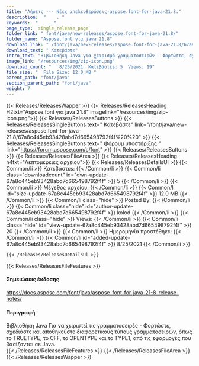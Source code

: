 ```yaml
---
title: "Λήψεις --- Νέες απελευθερώσεις-aspose.font-for-java-21.8." 
description:  "    . " 
keywords:  "    . " 
page_type:  single_release_page
folder_link: " font/java/new-releases/aspose.font-for-java-21.8/"
folder_name: "Aspose.font για java 21.8"
download_link: " /font/java/new-releases/aspose.font-for-java-21.8/67a8c445eb93428abd7d665498792f4f"
download_text: " Κατεβάστε"
Intro_text: "Βιβλιοθήκη Java για χειρισμό γραμματοσειρών - Φορτώστε, σχεδιάστε και αποθηκεύστε διαφορετικούς τύπους γραμματοσειρών συμπεριλαμβανομένης ..."
image_link: "/resources/img/zip-icon.png"
download_count: "   8/25/2021  Κατεβάστεs: 5  Views: 19"
file_size: "  File Size: 12.0 MB "
parent_path: "font/java"
section_parent_path: "font/java"
weight: 7
---
```


{{< Releases/ReleasesWapper >}}
  {{< Releases/ReleasesHeading H2txt="Aspose.font για java 21.8" imagelink="/resources/img/zip-icon.png">}}
  {{< Releases/ReleasesButtons >}}
    {{< Releases/ReleasesSingleButtons text=" Κατεβάστε" link="/font/java/new-releases/aspose.font-for-java-21.8/67a8c445eb93428abd7d665498792f4f%20%20" >}}
    {{< Releases/ReleasesSingleButtons text=" Φόρουμ υποστήριξης " link="https://forum.aspose.com/c/font" >}}
  {{< Releases/ReleasesButtons >}}
  {{< Releases/ReleasesFileArea >}}
    {{< Releases/ReleasesHeading h4txt="Λεπτομέρειες αρχείου">}}
    {{< Releases/ReleasesDetailsUl >}}
            {{< Common/li  >}} Κατεβάστεs: {{< /Common/li >}} 
      {{< Common/li class="downloadcount" id="dwn-update-67a8c445eb93428abd7d665498792f4f" >}} 5 {{< /Common/li >}} 
      {{< Common/li  >}} Μέγεθος αρχείου: {{< /Common/li >}} 
      {{< Common/li id="size-update-67a8c445eb93428abd7d665498792f4f" >}} 12.0 MB {{< /Common/li >}} 
      {{< Common/li  class="hide" >}} Posted By: {{< /Common/li >}} 
      {{< Common/li class="hide" id="author-update-67a8c445eb93428abd7d665498792f4f" >}} kolod {{< /Common/li >}} 
      {{< Common/li class="hide"  >}} Views: {{< /Common/li >}} 
      {{< Common/li class="hide" id="view-update-67a8c445eb93428abd7d665498792f4f" >}} 20 {{< /Common/li >}} 
      {{< Common/li  >}} Ημερομηνία προστέθηκε: {{< /Common/li >}} 
      {{< Common/li id="added-update-67a8c445eb93428abd7d665498792f4f" >}} 8/25/2021 {{< /Common/li >}} 

    {{< /Releases/ReleasesDetailsUl >}}

  {{< Releases/ReleasesFileFeatures >}}
      <h4>Σημειώσεις έκδοσης</h4><div><a href="https://docs.aspose.com/font/java/aspose-font-for-java-21-8-release-notes/">https://docs.aspose.com/font/java/aspose-font-for-java-21-8-release-notes/</a></div><h4>Περιγραφή</h4><div class="HTMLDescription">Βιβλιοθήκη Java Για να χειριστεί τις γραμματοσειρές - Φορτώστε, σχεδιάστε και αποθηκεύστε διαφορετικούς τύπους γραμματοσειρών, όπως το TRUETYPE, το CFF, το OPENTYPE και το TYPE1, από τις εφαρμογές που βασίζονται σε Java.</div>
  {{< /Releases/ReleasesFileFeatures >}}
 {{< /Releases/ReleasesFileArea >}}
{{< /Releases/ReleasesWapper >}}


